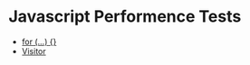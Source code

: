 Javascript Performence Tests
=============

- [for (...) {}](http://jsperf.com/i-vs-i-jare)
- [Visitor](http://jsperf.com/visitor)
